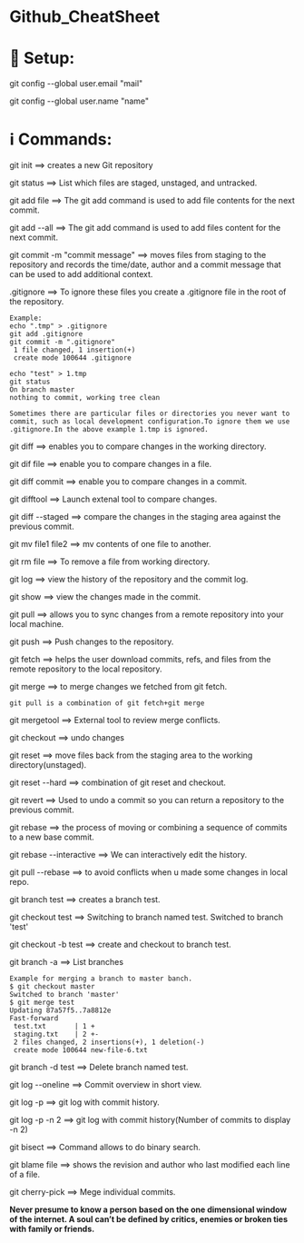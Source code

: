 # Github_CheatSheet

# 🔧 Setup:

git config --global user.email "mail"

git config --global user.name "name"

# ℹ️️ Commands:

git init                       ==> creates a new Git repository

git status                     ==> List which files are staged, unstaged, and untracked.

git add file                   ==> The git add command is used to add file contents for the next commit.

git add --all                  ==> The git add command is used to add files content for the next commit.

git commit -m "commit message" ==> moves files from staging to the repository and records the time/date, author and a commit message that can be used to add additional context.

.gitignore                     ==> To ignore these files you create a .gitignore file in the root of the repository.

```
Example:
echo ".tmp" > .gitignore
git add .gitignore
git commit -m ".gitignore"
 1 file changed, 1 insertion(+)
 create mode 100644 .gitignore

echo "test" > 1.tmp
git status
On branch master
nothing to commit, working tree clean

Sometimes there are particular files or directories you never want to commit, such as local development configuration.To ignore them we use .gitignore.In the above example 1.tmp is ignored.
```

git diff ==> enables you to compare changes in the working directory.

git dif file       ==> enable you to compare changes in a file.

git diff commit    ==> enable you to compare changes in a commit.

git difftool      ==> Launch extenal tool to compare changes.

git diff --staged  ==>  compare the changes in the staging area against the previous commit.

git mv file1 file2 ==> mv contents of one file to another.

git rm file         ==> To remove a file from working directory.

git log             ==> view the history of the repository and the commit log.

git show <commithash>   ==> view the changes made in the commit.
 
git pull                ==> allows you to sync changes from a remote repository into your local machine.

git push                ==> Push changes to the repository.

git fetch               ==> helps the user download commits, refs, and files from the remote repository to the local repository.

git merge               ==> to merge changes we fetched from git fetch.
```
git pull is a combination of git fetch+git merge
```
git mergetool   ==> External tool to review merge conflicts.

git checkout            ==> undo changes

git reset                ==> move files back from the staging area to the working directory(unstaged).

git reset --hard         ==> combination of git reset and checkout.

git revert               ==> Used to undo a commit so you can return a repository to the previous commit. 

git rebase               ==> the process of moving or combining a sequence of commits to a new base commit.

git rebase --interactive ==> We can interactively edit the history.

git pull --rebase        ==> to avoid conflicts when u made some changes in local repo.

git branch test          ==> creates a branch test.

git checkout test        ==> Switching to branch named test.
Switched to branch 'test'

git checkout -b test     ==> create and checkout to branch test.

git branch -a             ==> List branches

```
Example for merging a branch to master banch.
$ git checkout master
Switched to branch 'master'
$ git merge test
Updating 87a57f5..7a8812e
Fast-forward
 test.txt       | 1 +
 staging.txt    | 2 +-
 2 files changed, 2 insertions(+), 1 deletion(-)
 create mode 100644 new-file-6.txt
 ```
git branch -d test       ==> Delete branch named test.

git log --oneline        ==> Commit overview in short view.

git log -p               ==> git log with commit history.

git log -p -n 2          ==> git log with commit history(Number of commits to display -n 2)

git bisect               ==> Command allows to do binary search.

git blame file           ==> shows the revision and author who last modified each line of a file.

git cherry-pick          ==> Mege individual commits.

**Never presume to know a person based on the one dimensional window of the internet. A soul can’t be defined by critics, enemies or broken ties with family or friends.**
